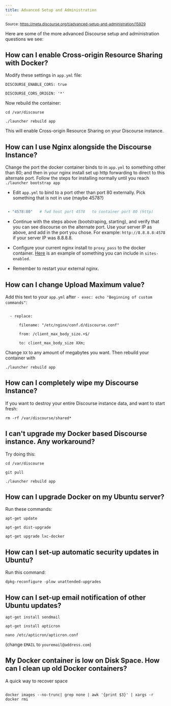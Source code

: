 ```yaml
---
title: Advanced Setup and Administration
---
```


<small class="doc-source">Source: https://meta.discourse.org/t/advanced-setup-and-administration/15929</small>

Here are some of the more advanced Discourse setup and administration questions we see:



## How can I enable Cross-origin Resource Sharing with Docker?



Modify these settings in `app.yml` file:



    DISCOURSE_ENABLE_CORS: true

    DISCOURSE_CORS_ORIGIN: '*'



Now rebuild the container:



    cd /var/discourse

    ./launcher rebuild app



This will enable Cross-origin Resource Sharing on your Discourse instance.



## How can I use Nginx alongside the Discourse Instance?



Change the port the docker container binds to in `app.yml` to something other than 80; and then in your nginx install set up http forwarding to direct to this alternate port. Follow the steps for installing normally until you reach `./launcher bootstrap app`



 - Edit `app.yml` to bind to a port other than port 80 externally. Pick something that is not in use (maybe 4578?)



```yml

 - "4578:80"   # fwd host port 4578   to container port 80 (http)

```

 - Continue with the steps above (bootstraping, starting), and verify that you can see discourse on the alternate port. Use your server IP as above, and add in the port you chose. For example: `http://8.8.8.8:4578` if your server IP was 8.8.8.8.



- Configure your current nginx install to `proxy_pass` to the docker container. [Here][nginx_gist] is an example of something you can include in `sites-enabled`.



- Remember to restart your external nginx. 





## How can I change Upload Maximum value?



Add this text to your `app.yml` after `- exec: echo "Beginning of custom commands"`:

```

  - replace:

      filename: "/etc/nginx/conf.d/discourse.conf"

      from: /client_max_body_size.+$/

      to: client_max_body_size XXm;

```



Change `XX` to any amount of megabytes you want. Then rebuild your container with 



    ./launcher rebuild app



## How can I completely wipe my Discourse Instance?



If you want to destroy your entire Discourse instance data, and want to start fresh:



    rm -rf /var/discourse/shared*





## I can't upgrade my Docker based Discourse instance. Any workaround?



Try doing this:



    cd /var/discourse

    git pull

    ./launcher rebuild app





## How can I upgrade Docker on my Ubuntu server?



Run these commands:



    apt-get update

    apt-get dist-upgrade

    apt-get upgrade lxc-docker





## How can I set-up automatic security updates in Ubuntu?



Run this command:



    dpkg-reconfigure -plow unattended-upgrades





## How can I set-up email notification of other Ubuntu updates?



    apt-get install sendmail

    apt-get install apticron

    nano /etc/apticron/apticron.conf



(change `EMAIL` to `youremail@address.com`)



## My Docker container is low on Disk Space. How can I clean up old Docker containers?



A quick way to recover space



```

docker images --no-trunc| grep none | awk '{print $3}' | xargs -r docker rmi

```



  [nginx_gist]: https://gist.github.com/trident523/ee1be110212b4a7a1291

  [back_rest]: https://meta.discourse.org/t/move-your-discourse-instance-to-a-different-server/15721

  [poll]: https://github.com/discourse/discourse/blob/master/plugins/poll/README.md

  [love_discourse]: https://meta.discourse.org/t/i-so-love-this-soft-thank-you/15439/2

  [docker_multisite]: https://meta.discourse.org/t/multisite-configuration-with-docker/14084

  [troubleshoot]: https://meta.discourse.org/t/advanced-troubleshooting-with-docker/15927/6
